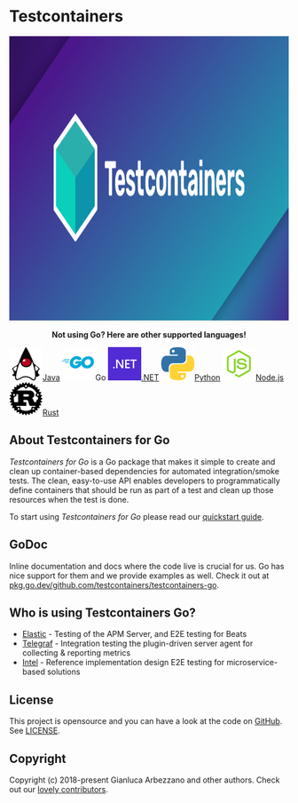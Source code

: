 # Testcontainers

<img src="logo.png" alt="Testcontainers logo" width="1024" height="512"/>

<p align="center"><strong>Not using Go? Here are other supported languages!</strong></p>
<div class="card-grid">
    <a href="https://testcontainers.org" class="card-grid-item"><img src="language-logos/java.svg"/>Java</a>
    <a class="card-grid-item"><img src="language-logos/go.svg"/>Go</a>
    <a href="https://dotnet.testcontainers.org/" class="card-grid-item"><img src="language-logos/dotnet.svg"/>.NET</a>
    <a href="https://testcontainers-python.readthedocs.io/en/latest/" class="card-grid-item"><img src="language-logos/python.svg"/>Python</a>
    <a href="https://github.com/testcontainers/testcontainers-node" class="card-grid-item"><img src="language-logos/nodejs.svg"/>Node.js</a></a>
    <a href="https://docs.rs/testcontainers/latest/testcontainers/" class="card-grid-item"><img src="language-logos/rust.svg"/>Rust</a>
</div>

## About Testcontainers for Go

_Testcontainers for Go_ is a Go package that makes it simple to create and clean up container-based dependencies for
automated integration/smoke tests. The clean, easy-to-use API enables developers to programmatically define containers
that should be run as part of a test and clean up those resources when the test is done.

To start using _Testcontainers for Go_ please read our [quickstart guide](./quickstart.md).

## GoDoc

Inline documentation and docs where the code live is crucial for us. Go has nice support for them and we provide
examples as well. Check it out at
[pkg.go.dev/github.com/testcontainers/testcontainers-go](https://pkg.go.dev/github.com/testcontainers/testcontainers-go).

## Who is using Testcontainers Go?

* [Elastic](https://www.elastic.co) - Testing of the APM Server, and E2E testing for Beats
* [Telegraf](https://www.influxdata.com/time-series-platform/telegraf/) - Integration testing the plugin-driven server agent for collecting & reporting metrics
* [Intel](https://intel.com/) - Reference implementation design E2E testing for microservice-based solutions

## License

This project is opensource and you can have a look at the code on
[GitHub](https://github.com/testcontainers/testcontainers-go). See [LICENSE](https://github.com/testcontainers/testcontainers-go/blob/main/LICENSE).

## Copyright

Copyright (c) 2018-present Gianluca Arbezzano and other authors. Check out our
[lovely contributors](https://github.com/testcontainers/testcontainers-go/graphs/contributors).
